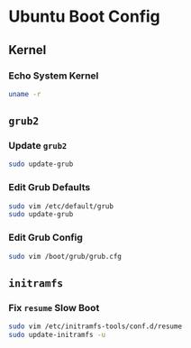 # Ubuntu Boot Config

## Kernel

### Echo System Kernel
```bash
uname -r
```

## `grub2`

### Update `grub2`
```bash
sudo update-grub
```

### Edit Grub Defaults
```bash
sudo vim /etc/default/grub
sudo update-grub
```

### Edit Grub Config
```bash
sudo vim /boot/grub/grub.cfg
```

## `initramfs`

### Fix `resume` Slow Boot
```bash
sudo vim /etc/initramfs-tools/conf.d/resume
sudo update-initramfs -u
```

